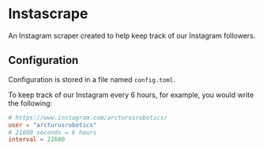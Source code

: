 # Instascrape

An Instagram scraper created to help keep track of our Instagram followers.

## Configuration

Configuration is stored in a file named `config.toml`.

To keep track of our Instagram every 6 hours, for example, you would write the following:

```toml
# https://www.instagram.com/arcturusrobotics/
user = "arcturusrobotics"
# 21600 seconds = 6 hours
interval = 21600
```
